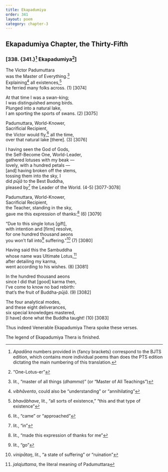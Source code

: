 ```yaml
---
title: Ekapadumiya
order: 341
layout: poem
category: chapter-3
---
```


## Ekapadumiya Chapter, the Thirty-Fifth

### \[338. {341.}[^1] Ekapadumiya[^2]\]

The Victor Padumuttara  
was the Master of Everything.[^3]  
Explaining[^4] all existences,[^5]  
he ferried many folks across. (1) \[3074\]

At that time I was a swan-king;  
I was distinguished among birds.  
Plunged into a natural lake,  
I am sporting the sports of swans. (2) \[3075\]

Padumuttara, World-Knower,  
Sacrificial Recipient,  
the Victor would fly,[^6] all the time,  
over that natural lake \[there\]. (3) \[3076\]

I having seen the God of Gods,  
the Self-Become One, World-Leader,  
gathered lotuses with my beak —  
lovely, with a hundred petals —  
\[and\] having broken off the stems,  
tossing them into the sky, I  
did *pūjā* to the Best Buddha,  
pleased by[^7] the Leader of the World. (4-5) \[3077-3078\]

Padumuttara, World-Knower,  
Sacrificial Recipient,  
the Teacher, standing in the sky,  
gave me this expression of thanks:[^8] (6) \[3079\]

“Due to this single lotus \[gift\],  
with intention and \[firm\] resolve,  
for one hundred thousand aeons  
you won’t fall into[^9] suffering.”[^10] (7) \[3080\]

Having said this the Sambuddha  
whose name was Ultimate Lotus,[^11]  
after detailing my karma,  
went according to his wishes. (8) \[3081\]

In the hundred thousand aeons  
since I did that \[good\] karma then,  
I’ve come to know no bad rebirth:  
that’s the fruit of Buddha-*pūjā*. (9) \[3082\]

The four analytical modes,  
and these eight deliverances,  
six special knowledges mastered,  
\[I have\] done what the Buddha taught! (10) \[3083\]

Thus indeed Venerable Ekapadumiya Thera spoke these verses.

The legend of Ekapadumiya Thera is finished.

[^1]: *Apadāna* numbers provided in {fancy brackets} correspond to the BJTS edition, which contains more individual poems than does the PTS edition dictating the main numbering of this translation.

[^2]: “One-Lotus-er”

[^3]: lit., “master of all things (*dhamma*)” (or “Master of All Teachings”)

[^4]: *vibhāvento*, could also be “understanding” or “annihilating”

[^5]: *bhavābhave*, lit., “all sorts of existence,” “this and that type of existence”

[^6]: lit., “came” or “approached”

[^7]: lit., “in”

[^8]: lit., “made this expression of thanks for me”

[^9]: lit., “go”

[^10]: *vinipātaŋ*, lit., “a state of suffering” or “ruination”

[^11]: *jalajuttama*, the literal meaning of Padumuttara
